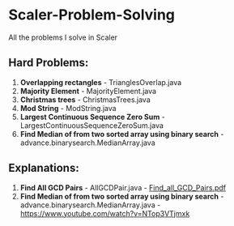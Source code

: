 # Scaler-Problem-Solving
All the problems I solve in Scaler

Hard Problems:
-----------------------

1. **Overlapping rectangles** - TrianglesOverlap.java 
2. **Majority Element** - MajorityElement.java
3. **Christmas trees** - ChristmasTrees.java
4. **Mod String** - ModString.java
5. **Largest Continuous Sequence Zero Sum** - LargestContinuousSequenceZeroSum.java
6. **Find Median of from two sorted array using binary search** - advance.binarysearch.MedianArray.java


Explanations:
-------------------------

1. **Find All GCD Pairs** - AllGCDPair.java - [Find_all_GCD_Pairs.pdf](https://github.com/Arindam-Mondal/Scaler-Problem-Solving/files/9333399/Find_all_GCD_Pairs.pdf)
2. **Find Median of from two sorted array using binary search** - advance.binarysearch.MedianArray.java - https://www.youtube.com/watch?v=NTop3VTjmxk
